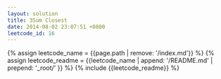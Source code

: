 ```yaml
---
layout: solution
title: 3Sum Closest
date: 2014-08-02 23:07:51 +0800
leetcode_id: 16
---
```

{% assign leetcode_name = {{page.path | remove: '/index.md'}}  %}
{% assign leetcode_readme = {{leetcode_name | append: '/README.md' | prepend: '_root/' }}  %}
{% include {{leetcode_readme}} %}
